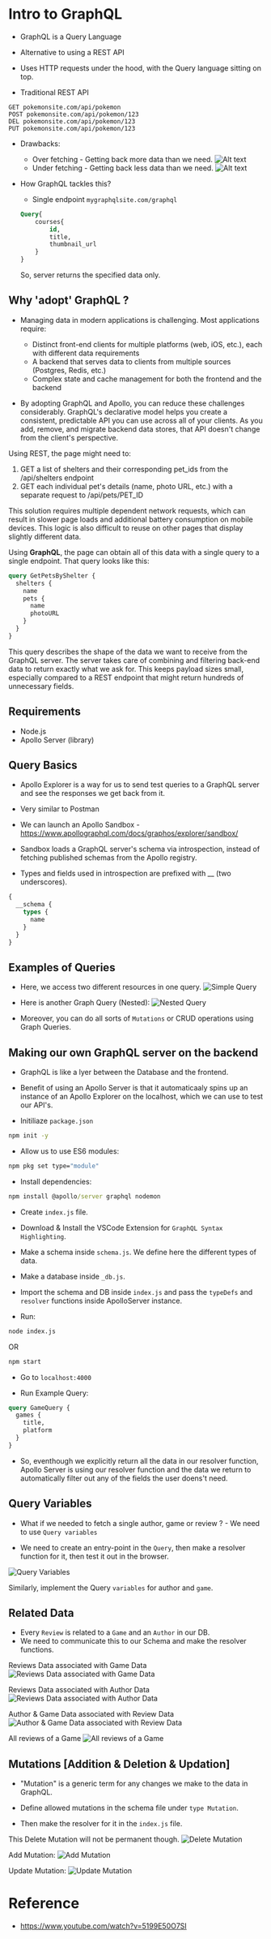 # Intro to GraphQL

- GraphQL is a Query Language
- Alternative to using a REST API
- Uses HTTP requests under the hood, with the Query language sitting on top.

- Traditional REST API <br>
```
GET pokemonsite.com/api/pokemon
POST pokemonsite.com/api/pokemon/123
DEL pokemonsite.com/api/pokemon/123
PUT pokemonsite.com/api/pokemon/123
```
- Drawbacks:
    - Over fetching - Getting back more data than we need.
    ![Alt text](images/image-2.png)
    - Under fetching - Getting back less data than we need.
    ![Alt text](images/image-1.png)

- How GraphQL tackles this?
    - Single endpoint
    `mygraphqlsite.com/graphql`
    ```sql
    Query{
        courses{
            id,
            title,
            thumbnail_url
        }
    }
    ```
    So, server returns the specified data only.

## Why 'adopt' GraphQL ?

- Managing data in modern applications is challenging. Most applications require:

    - Distinct front-end clients for multiple platforms (web, iOS, etc.), each with different data requirements
    - A backend that serves data to clients from multiple sources (Postgres, Redis, etc.)
    - Complex state and cache management for both the frontend and the backend

- By adopting GraphQL and Apollo, you can reduce these challenges considerably. GraphQL's declarative model helps you create a consistent, predictable API you can use across all of your clients. As you add, remove, and migrate backend data stores, that API doesn't change from the client's perspective.

Using REST, the page might need to:

1. GET a list of shelters and their corresponding pet_ids from the /api/shelters endpoint
2. GET each individual pet's details (name, photo URL, etc.) with a separate request to /api/pets/PET_ID

This solution requires multiple dependent network requests, which can result in slower page loads and additional battery consumption on mobile devices. This logic is also difficult to reuse on other pages that display slightly different data.

Using **GraphQL**, the page can obtain all of this data with a single query to a single endpoint. That query looks like this:

```sql
query GetPetsByShelter {
  shelters {
    name
    pets {
      name
      photoURL
    }
  }
}
```

This query describes the shape of the data we want to receive from the GraphQL server. The server takes care of combining and filtering back-end data to return exactly what we ask for. This keeps payload sizes small, especially compared to a REST endpoint that might return hundreds of unnecessary fields.

## Requirements
- Node.js
- Apollo Server (library)

## Query Basics

- Apollo Explorer is a way for us to send test queries to a GraphQL server and see the responses we get back from it.
- Very similar to Postman

- We can launch an Apollo Sandbox - https://www.apollographql.com/docs/graphos/explorer/sandbox/ 
- Sandbox loads a GraphQL server's schema via introspection, instead of fetching published schemas from the Apollo registry.

- Types and fields used in introspection are prefixed with __ (two underscores).
```sql
{
  __schema {
    types {
      name
    }
  }
}
```
## Examples of Queries

- Here, we access two different resources in one query.
![Simple Query](images/image-3.png)

- Here is another Graph Query (Nested):
![Nested Query](images/image-4.png)

- Moreover, you can do all sorts of `Mutations` or CRUD operations using Graph Queries.

## Making our own GraphQL server on the backend

- GraphQL is like a lyer between the Database and the frontend.

- Benefit of using an Apollo Server is that it automaticaaly spins up an instance of an Apollo Explorer on the localhost, which we can use to test our API's.

- Initiliaze `package.json`
```cmd
npm init -y
```
- Allow us to use ES6 modules:
```cmd
npm pkg set type="module"
```
- Install dependencies:
```cmd
npm install @apollo/server graphql nodemon
```
- Create `index.js` file.

- Download & Install the VSCode Extension for `GraphQL Syntax Highlighting`.

- Make a schema inside `schema.js`. We define here the different types of data.

- Make a database inside `_db.js`.

- Import the schema and DB inside `index.js` and pass the `typeDefs` and `resolver` functions inside ApolloServer instance.

- Run:
```cmd
node index.js
```
 OR

 ```cmd
 npm start
 ```

- Go to `localhost:4000`

- Run Example Query:
```sql
query GameQuery {
  games {
    title,
    platform
  }
}
```

- So, eventhough we explicitly return all the data in our resolver function, Apollo Server is using our resolver function and the data we return to automatically filter out any of the fields the user doens't need.

## Query Variables

- What if we needed to fetch a single author, game or review ? - We need to use `Query variables`

- We need to create an entry-point in the `Query`, then make a resolver function for it, then test it out in the browser.

![Query Variables](images/image-5.png)

Similarly, implement the Query `variables` for author and `game`.

## Related Data

- Every `Review` is related to a `Game` and an `Author` in our DB.
- We need to communicate this to our Schema and make the resolver functions.

Reviews Data associated with Game Data
![Reviews Data associated with Game Data](images/image-6.png)

Reviews Data associated with Author Data
![Reviews Data associated with Author Data](images/image-7.png)

Author & Game Data associated with Review Data
![Author & Game Data associated with Review Data](images/image-8.png)

All reviews of a Game
![All reviews of a Game](images/image-9.png)

## Mutations [Addition & Deletion & Updation]

- "Mutation" is a generic term for any changes we make to the data in GraphQL.

- Define allowed mutations in the schema file under `type Mutation`.
- Then make the resolver for it in the `index.js` file.

This Delete Mutation will not be permanent though.
![Delete Mutation](images/image-10.png)

Add Mutation:
![Add Mutation](images/image-11.png)

Update Mutation:
![Update Mutation](images/image-12.png)

# Reference
- https://www.youtube.com/watch?v=5199E50O7SI